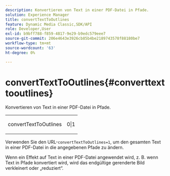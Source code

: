 ```yaml
---
description: Konvertieren von Text in einer PDF-Datei in Pfade.
solution: Experience Manager
title: convertTextToOutlines
feature: Dynamic Media Classic,SDK/API
role: Developer,User
exl-id: b9bff788-f859-4817-9e29-b9edc579eee7
source-git-commit: 206e4643e3926cb85b4be2189743578f88180be7
workflow-type: tm+mt
source-wordcount: '63'
ht-degree: 0%

---
```


# convertTextToOutlines{#converttexttooutlines}

Konvertieren von Text in einer PDF-Datei in Pfade.

<table id="simpletable_FDE0D8786BC747AF87A336452500E695"> 
 <tr class="strow"> 
  <td class="stentry"> <p><span class="codeph"> convertTextToOutlines</span> </p> </td> 
  <td class="stentry"> <p>0|1 </p></td> 
 </tr> 
</table>

Verwenden Sie den URL-`convertTextToOutlines=1`, um den gesamten Text in einer PDF-Datei in die angegebenen Pfade zu ändern.

Wenn ein Effekt auf Text in einer PDF-Datei angewendet wird, z. B. wenn Text in Pfade konvertiert wird, wird das endgültige gerenderte Bild verkleinert oder „reduziert“.
